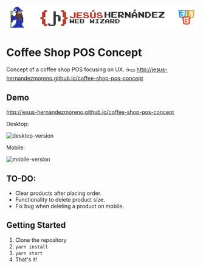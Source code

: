 ![Logo of the project](https://raw.githubusercontent.com/jesus-hernandezmoreno/tic-tac-toe/master/public/img/logo.png)

# Coffee Shop POS Concept

Concept of a coffee shop POS focusing on UX. ☕💵
http://jesus-hernandezmoreno.github.io/coffee-shop-pos-concept

## Demo

http://jesus-hernandezmoreno.github.io/coffee-shop-pos-concept

Desktop:

![desktop-version](https://raw.githubusercontent.com/jesus-hernandezmoreno/coffee-shop-pos-concept/master/src/assets/coffee_shop_concept.gif)

Mobile:

![mobile-version](https://raw.githubusercontent.com/jesus-hernandezmoreno/coffee-shop-pos-concept/master/src/assets/coffee_shop_concet_mobile.gif)

## TO-DO:

- Clear products after placing order.
- Functionality to delete product size.
- Fix bug when deleting a product on mobile.

## Getting Started

1. Clone the repository
2. `yarn install`
3. `yarn start`
4. That's it!
